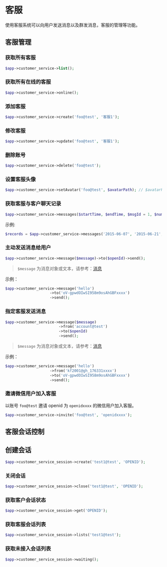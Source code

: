 # 客服

使用客服系统可以向用户发送消息以及群发消息，客服的管理等功能。

## 客服管理

### 获取所有客服

```php
$app->customer_service->list();
```

### 获取所有在线的客服

```php
$app->customer_service->online();
```

### 添加客服

```php
$app->customer_service->create('foo@test', '客服1');
```

### 修改客服

```php
$app->customer_service->update('foo@test', '客服1');
```

### 删除账号

```php
$app->customer_service->delete('foo@test');
```

### 设置客服头像

```php
$app->customer_service->setAvatar('foo@test', $avatarPath); // $avatarPath 为本地图片路径，非 URL
```

### 获取客服与客户聊天记录

```php
$app->customer_service->messages($startTime, $endTime, $msgId = 1, $number = 10000);
```

示例:

```php
$records = $app->customer_service->messages('2015-06-07', '2015-06-21', 1, 20000);
```

### 主动发送消息给用户

```php
$app->customer_service->message($message)->to($openId)->send();
```

> `$message` 为消息对象或文本，请参考：[消息](messages.html)

示例：

```php
$app->customer_service->message('hello')
                    ->to('oV-gpwdOIwSI958m9osAhGBFxxxx')
                    ->send();
```

### 指定客服发送消息

```php
$app->customer_service->message($message)
                        ->from('account@test')
                        ->to($openId)
                        ->send();
```
> `$message` 为消息对象或文本，请参考：[消息](messages.html)

示例：

```php
$app->customer_service->message('hello')
                    ->from('kf2001@gh_176331xxxx')
                    ->to('oV-gpwdOIwSI958m9osAhGBFxxxx')
                    ->send();
```

### 邀请微信用户加入客服

以账号 `foo@test` 邀请 openid 为 `openidxxxx` 的微信用户加入客服。

```php
$app->customer_service->invite('foo@test', 'openidxxxx');
```

## 客服会话控制

## 创建会话

```php
$app->customer_service_session->create('test1@test', 'OPENID');
```

### 关闭会话

```php
$app->customer_service_session->close('test1@test', 'OPENID');
```

### 获取客户会话状态

```php
$app->customer_service_session->get('OPENID');
```

### 获取客服会话列表

```php
$app->customer_service_session->lists('test1@test');
```

### 获取未接入会话列表

```php
$app->customer_service_session->waiting();
```